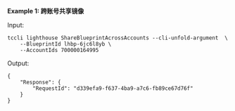 **Example 1: 跨账号共享镜像**



Input: 

```
tccli lighthouse ShareBlueprintAcrossAccounts --cli-unfold-argument  \
    --BlueprintId lhbp-6jc6l8yb \
    --AccountIds 700000164995
```

Output: 
```
{
    "Response": {
        "RequestId": "d339efa9-f637-4ba9-a7c6-fb89ce67d76f"
    }
}
```

